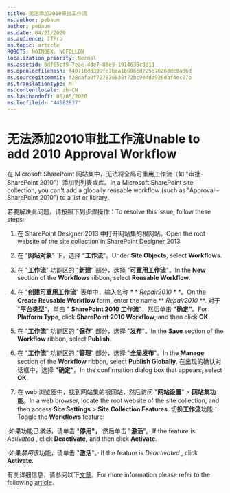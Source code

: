 ```yaml
---
title: 无法添加2010审批工作流
ms.author: pebaum
author: pebaum
ms.date: 04/21/2020
ms.audience: ITPro
ms.topic: article
ROBOTS: NOINDEX, NOFOLLOW
localization_priority: Normal
ms.assetid: 0df65cf9-7eae-4de7-88e9-1914635c8d11
ms.openlocfilehash: f40716dd399fe7bea1b606cd725676268dc0a66d
ms.sourcegitcommit: f28dafa0f727870038f72bc904da926daf4ec07b
ms.translationtype: MT
ms.contentlocale: zh-CN
ms.lasthandoff: 06/05/2020
ms.locfileid: "44582837"
---
```

# <a name="unable-to-add-2010-approval-workflow"></a><span data-ttu-id="0c43a-102">无法添加2010审批工作流</span><span class="sxs-lookup"><span data-stu-id="0c43a-102">Unable to add 2010 Approval Workflow</span></span>

<span data-ttu-id="0c43a-103">在 Microsoft SharePoint 网站集中，无法将全局可重用工作流（如 "审批-SharePoint 2010"）添加到列表或库。</span><span class="sxs-lookup"><span data-stu-id="0c43a-103">In a Microsoft SharePoint site collection, you can't add a globally reusable workflow (such as "Approval - SharePoint 2010") to a list or library.</span></span>
  
<span data-ttu-id="0c43a-104">若要解决此问题，请按照下列步骤操作：</span><span class="sxs-lookup"><span data-stu-id="0c43a-104">To resolve this issue, follow these steps:</span></span> 
  
1. <span data-ttu-id="0c43a-105">在 SharePoint Designer 2013 中打开网站集的根网站。</span><span class="sxs-lookup"><span data-stu-id="0c43a-105">Open the root website of the site collection in SharePoint Designer 2013.</span></span>
  
2. <span data-ttu-id="0c43a-106">在 "**网站对象**" 下，选择 "**工作流**"。</span><span class="sxs-lookup"><span data-stu-id="0c43a-106">Under **Site Objects**, select **Workflows**.</span></span> 
  
3. <span data-ttu-id="0c43a-107">在 "**工作流**" 功能区的 "**新建**" 部分，选择 "**可重用工作流**"。</span><span class="sxs-lookup"><span data-stu-id="0c43a-107">In the **New** section of the **Workflows** ribbon, select **Reusable Workflow**.</span></span> 
  
4. <span data-ttu-id="0c43a-108">在 "**创建可重用工作流**" 表单中，输入名称 \* \* *Repair2010* \* \*。</span><span class="sxs-lookup"><span data-stu-id="0c43a-108">On the **Create Reusable Workflow** form, enter the name \*\* *Repair2010* \*\*.</span></span> <span data-ttu-id="0c43a-109">对于 "**平台类型**"，单击 " **SharePoint 2010 工作流**"，然后单击 **"确定"**。</span><span class="sxs-lookup"><span data-stu-id="0c43a-109">For **Platform Type**, click **SharePoint 2010 Workflow**, and then click **OK**.</span></span> 
  
1. <span data-ttu-id="0c43a-110">在 "**工作流**" 功能区的 "**保存**" 部分，选择 "**发布**"。</span><span class="sxs-lookup"><span data-stu-id="0c43a-110">In the **Save** section of the **Workflow** ribbon, select **Publish**.</span></span> 
  
2. <span data-ttu-id="0c43a-111">在 "**工作流**" 功能区的 "**管理**" 部分，选择 "**全局发布**"。</span><span class="sxs-lookup"><span data-stu-id="0c43a-111">In the **Manage** section of the **Workflow** ribbon, select **Publish Globally**.</span></span> <span data-ttu-id="0c43a-112">在出现的确认对话框中，选择 **"确定"**。</span><span class="sxs-lookup"><span data-stu-id="0c43a-112">In the confirmation dialog box that appears, select **OK**.</span></span> 
  
3. <span data-ttu-id="0c43a-113">在 web 浏览器中，找到网站集的根网站，然后访问 "**网站设置**" \> **网站集功能**。</span><span class="sxs-lookup"><span data-stu-id="0c43a-113">In a web browser, locate the root website of the site collection, and then access **Site Settings** \> **Site Collection Features**.</span></span> <span data-ttu-id="0c43a-114">切换**工作流**功能：</span><span class="sxs-lookup"><span data-stu-id="0c43a-114">Toggle the **Workflows** feature:</span></span> 
  
<span data-ttu-id="0c43a-115">·如果功能已*激活*，请单击 "**停用"，** 然后单击 "**激活**"。</span><span class="sxs-lookup"><span data-stu-id="0c43a-115">· If the feature is  *Activated*  , click **Deactivate,** and then click **Activate**.</span></span> 
  
<span data-ttu-id="0c43a-116">·如果*禁用*该功能，请单击 "**激活**"。</span><span class="sxs-lookup"><span data-stu-id="0c43a-116">· If the feature is  *Deactivated*  , click **Activate**.</span></span> 
  
<span data-ttu-id="0c43a-117">有关详细信息，请参阅以下[文章](https://go.microsoft.com/fwlink/?linkid=2047770&amp;clcid=0x409)。</span><span class="sxs-lookup"><span data-stu-id="0c43a-117">For more information please refer to the following [article](https://go.microsoft.com/fwlink/?linkid=2047770&amp;clcid=0x409).</span></span>
  

